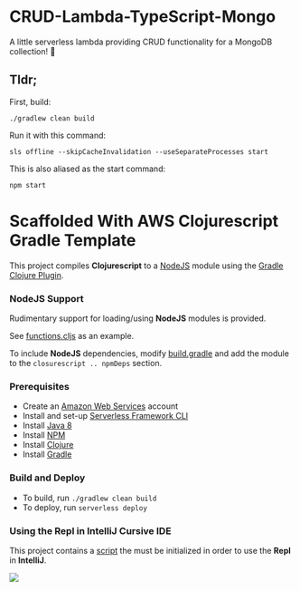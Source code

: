 # CRUD-Lambda-TypeScript-Mongo


A little serverless lambda providing CRUD functionality for a MongoDB collection! 🎉 

## Tldr;

First, build:
```
./gradlew clean build
```

Run it with this command:
```
sls offline --skipCacheInvalidation --useSeparateProcesses start
```

This is also aliased as the start command:
```
npm start
```

# Scaffolded With AWS Clojurescript Gradle Template

This project compiles **Clojurescript** to a [NodeJS](https://nodejs.org/en/) module using the [Gradle Clojure Plugin](https://gradle-clojure.github.io/gradle-clojure/index.html).

### NodeJS Support

Rudimentary support for loading/using **NodeJS** modules is provided.

See [functions.cljs](./src/main/clojurescript/serverless/functions.cljs) as an example.

To include **NodeJS** dependencies, modify [build.gradle](./build.gradle) and add the module to the `closurescript .. npmDeps` section.

### Prerequisites

- Create an [Amazon Web Services](https://aws.amazon.com) account
- Install and set-up [Serverless Framework CLI](https://serverless.com)
- Install [Java 8](http://www.oracle.com/technetwork/java/javase/downloads/jdk8-downloads-2133151.html)
- Install [NPM](https://www.npmjs.com/get-npm)
- Install [Clojure](https://clojure.org/guides/getting_started)
- Install [Gradle](https://gradle.org/install/)

### Build and Deploy

- To build, run `./gradlew clean build`
- To deploy, run `serverless deploy`

### Using the Repl in IntelliJ Cursive IDE

This project contains a [script](./scripts/node_repl.clj) the must be initialized in order to use the **Repl** in **IntelliJ**.

![](http://share.rowellbelen.com/5WvFH2+)
